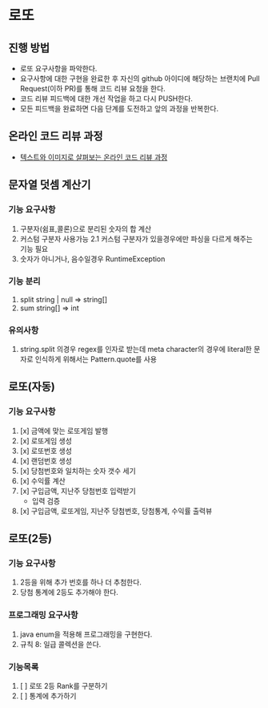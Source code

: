 # 로또
## 진행 방법
* 로또 요구사항을 파악한다.
* 요구사항에 대한 구현을 완료한 후 자신의 github 아이디에 해당하는 브랜치에 Pull Request(이하 PR)를 통해 코드 리뷰 요청을 한다.
* 코드 리뷰 피드백에 대한 개선 작업을 하고 다시 PUSH한다.
* 모든 피드백을 완료하면 다음 단계를 도전하고 앞의 과정을 반복한다.

## 온라인 코드 리뷰 과정
* [텍스트와 이미지로 살펴보는 온라인 코드 리뷰 과정](https://github.com/next-step/nextstep-docs/tree/master/codereview)


## 문자열 덧셈 계산기

### 기능 요구사항
1. 구분자(쉼표,콜론)으로 분리된 숫자의 합 계산
2. 커스텀 구분자 사용가능
   2.1 커스텀 구분자가 있을경우에만 파싱을 다르게 해주는 기능 필요
3. 숫자가 아니거나, 음수일경우 RuntimeException

### 기능 분리
1. split string | null => string[]
2. sum string[] => int

### 유의사항
1. string.split 의경우 regex를 인자로 받는데 meta character의 경우에 literal한 문자로 인식하게 위해서는 Pattern.quote를 사용

## 로또(자동)

### 기능 요구사항
1. [x] 금액에 맞는 로또게임 발행
2. [x] 로또게임 생성
3. [x] 로또번호 생성
4. [x] 랜덤번호 생성
5. [x] 당첨번호와 일치하는 숫자 갯수 세기
6. [x] 수익률 계산
7. [x] 구입금액, 지난주 당첨번호 입력받기
   - 입력 검증
8. [x] 구입금액, 로또게임, 지난주 당첨번호, 당첨통계, 수익률 출력뷰

## 로또(2등)

### 기능 요구사항
1. 2등을 위해 추가 번호를 하나 더 추첨한다.
2. 당첨 통계에 2등도 추가해야 한다.

### 프로그래밍 요구사항
1. java enum을 적용해 프로그래밍을 구현한다.
2. 규칙 8: 일급 콜렉션을 쓴다.

### 기능목록
1. [ ] 로또 2등 Rank를 구분하기
2. [ ] 통계에 추가하기